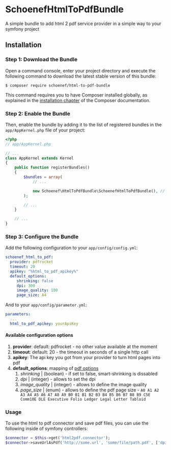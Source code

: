# SchoenefHtmlToPdfBundle
A simple bundle to add html 2 pdf service provider in a simple way to your symfony project

## Installation

### Step 1: Download the Bundle


Open a command console, enter your project directory and execute the
following command to download the latest stable version of this bundle:

```console
$ composer require schoenef/html-to-pdf-bundle
```

This command requires you to have Composer installed globally, as explained
in the [installation chapter](https://getcomposer.org/doc/00-intro.md)
of the Composer documentation.

### Step 2: Enable the Bundle

Then, enable the bundle by adding it to the list of registered bundles
in the `app/AppKernel.php` file of your project:

```php
<?php
// app/AppKernel.php

// ...
class AppKernel extends Kernel
{
    public function registerBundles()
    {
        $bundles = array(
            // ...

            new Schoenef\HtmlToPdfBundle\SchoenefHtmlToPdfBundle(), // takes care of html to pdf conversion via third party services
        );

        // ...
    }

    // ...
}
```

### Step 3: Configure the Bundle

Add the following configuration to your ```app/config/config.yml```:
```yml
schoenef_html_to_pdf:
  provider: pdfrocket
  timeout: 20
  apikey: "%html_to_pdf_apikey%"
  default_options:
     shrinking: false
     dpi: 300
     image_quality: 100
     page_size: A4
```

And to your ```app/config/parameter.yml```:
```yml
parameters:
  ...
  html_to_pdf_apikey: yourApiKey
```

#### Available configuration options

1. **provider**: default: pdfrocket - no other value available at the moment
1. **timeout**: default: 20 - the timeout in seconds of a single http call
1. **apikey**: The api key you got from your provider to turn html pages into pdf
1. **default_options**: mapping of [pdf options](https://www.html2pdfrocket.com/#htmltopdf)
   1. *shrinking* | (boolean) - if set to false, smart-shrinking is dissabled
   1. *dpi* | (integer) - allows to set the dpi
   1. *image_quality* | (integer) - allows to define the image quality
   1. *page_size* | (enum) - allows to define the pdf page size - ```A0 A1 A2 A3 A4 A5 A6 A7 A8 A9 B0 B1 B1 B2 B3 B4 B5 B6 B7 B8 B9 C5E Comm10E DLE Executive Folio Ledger Legal Letter Tabloid``` 

### Usage

To use the html to pdf connector and save pdf files, you can use the following inside of symfony controllers:

```php
$connector = $this->get('html2pdf.connector');
$connector->saveUrlAsPdf('http://some.url', 'some/file/path.pdf', ['dpi' => 96]);
```
